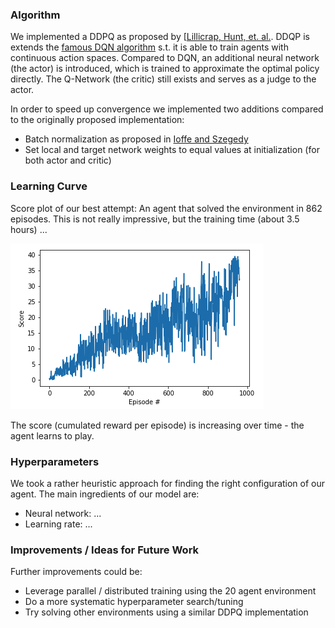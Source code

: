 ### Algorithm
We implemented a DDPQ as proposed by [[Lillicrap, Hunt, et. al.](http://arxiv.org/abs/1509.02971). DDQP is extends the [famous DQN algorithm](http://www.nature.com/articles/nature14236) s.t. it is able to train agents with continuous action spaces.
Compared to DQN, an additional neural network (the actor) is introduced, which is trained to approximate the optimal policy directly. The Q-Network (the critic) still exists and serves as a judge to the actor.

In order to speed up convergence we implemented two additions compared to the originally proposed implementation:
* Batch normalization as proposed in [Ioffe and Szegedy](http://arxiv.org/abs/1502.03167)
* Set local and target network weights to equal values at initialization (for both actor and critic)

### Learning Curve

Score plot of our best attempt: An agent that solved the environment in 862 episodes. This is not really impressive, but the training time (about 3.5 hours) ...

![scores](images/scores.png)

The score (cumulated reward per episode) is increasing over time - the agent learns to play.

### Hyperparameters
We took a rather heuristic approach for finding the right configuration of our agent. The main ingredients of our model are:

 - Neural network: ...
 - Learning rate: ...


### Improvements / Ideas for Future Work
Further improvements could be:
 - Leverage parallel / distributed training using the 20 agent environment
 - Do a more systematic hyperparameter search/tuning
 - Try solving other environments using a similar DDPQ implementation
